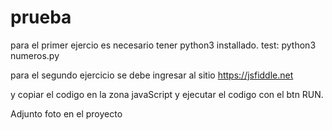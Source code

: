# prueba

para el primer ejercio es necesario tener python3 installado.
test: python3 numeros.py

para el segundo ejercicio se debe ingresar al sitio https://jsfiddle.net

y copiar el codigo en la zona javaScript y ejecutar el codigo con el btn RUN.

Adjunto foto en el proyecto
